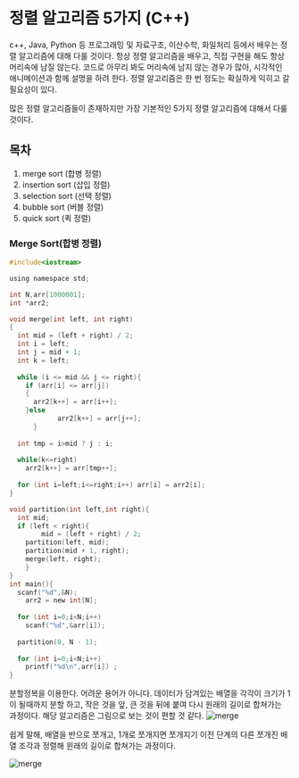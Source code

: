 
# 정렬 알고리즘 5가지 (C++)

  c++, Java, Python 등 프로그래밍 및 자료구조, 이산수학, 화일처리 등에서 배우는 정렬 알고리즘에 대해 다룰 것이다. 항상 정렬 알고리즘을 배우고, 직접 구현을 해도 항상 머리속에 남질 않는다. 
코드로 아무리 봐도 머리속에 남지 않는 경우가 많아, 시각적인 애니메이션과 함께 설명을 하려 한다. 
정렬 알고리즘은 한 번 정도는 확실하게 익히고 갈 필요성이 있다.

많은 정렬 알고리즘들이 존재하지만 가장 기본적인 5가지 정렬 알고리즘에 대해서 다룰 것이다.

## 목차 
1. merge sort (합병 정렬)
2. insertion sort (삽입 정렬)
3. selection sort (선택 정렬)
4. bubble sort (버블 정렬)
5. quick sort (퀵 정렬)


### Merge Sort(합병 정렬)

~~~c
#include<iostream>

using namespace std;

int N,arr[1000001];
int *arr2;

void merge(int left, int right)
{
  int mid = (left + right) / 2;
  int i = left;
  int j = mid + 1;
  int k = left;
  
  while (i <= mid && j <= right){
    if (arr[i] <= arr[j])
    {
      arr2[k++] = arr[i++]; 
    }else
			arr2[k++] = arr[j++];
	  }
    
  int tmp = i>mid ? j : i;
  
  while(k<=right) 
    arr2[k++] = arr[tmp++];
  
  for (int i=left;i<=right;i++) arr[i] = arr2[i];
}

void partition(int left,int right){
  int mid;
  if (left < right){
		mid = (left + right) / 2; 
    partition(left, mid);
    partition(mid + 1, right);
    merge(left, right);
	}
}
int main(){
  scanf("%d",&N);
	arr2 = new int[N];
  
  for (int i=0;i<N;i++) 
    scanf("%d",&arr[i]);
  
  partition(0, N - 1);
  
  for (int i=0;i<N;i++) 
    printf("%d\n",arr[i]) ;
}
~~~
분할정복을 이용한다. 어려운 용어가 아니다. 데이터가 담겨있는 배열을 각각이 크기가 1이 될때까지 분할 하고, 
작은 것을 앞, 큰 것을 뒤에 붙여 다시 원래의 길이로 합쳐가는 과정이다. 
해당 알고리즘은 그림으로 보는 것이 편할 것 같다.
![merge](https://user-images.githubusercontent.com/39542989/82017084-535fe400-96bd-11ea-8a1a-7071652ab0e5.gif)

쉽게 말해, 배열을 반으로 쪼개고, 1개로 쪼개지면 쪼개지기 이전 단계의 다른 쪼개진 배열 조각과 정렬해 윈래의 길이로 합쳐가는 과정이다. 

![merge](https://user-images.githubusercontent.com/39542989/82017087-53f87a80-96bd-11ea-9f9f-941a8a8cba77.png)

